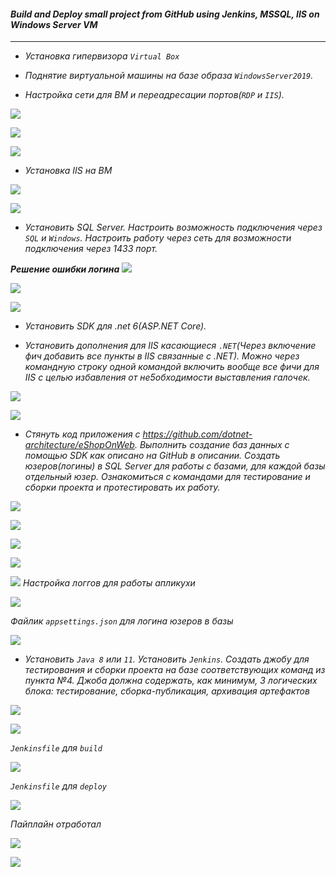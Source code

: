 #### *Build and Deploy small project from GitHub using Jenkins, MSSQL, IIS on Windows Server VM*
___
+ *Установка гипервизора `Virtual Box`*

+ *Поднятие виртуальной машины на базе образа `WindowsServer2019`.*

+ *Настройка сети для ВМ и переадресации портов(`RDP` и `IIS`).*

![](/media/%D0%A1%D0%BD%D0%B8%D0%BC%D0%BE%D0%BA%20%D1%8D%D0%BA%D1%80%D0%B0%D0%BD%D0%B0%202022-03-03%20113617.png)

![](/media/%D0%A1%D0%BD%D0%B8%D0%BC%D0%BE%D0%BA%20%D1%8D%D0%BA%D1%80%D0%B0%D0%BD%D0%B0%202022-02-26%20222917.png)

![](/media/%D0%A1%D0%BD%D0%B8%D0%BC%D0%BE%D0%BA%20%D1%8D%D0%BA%D1%80%D0%B0%D0%BD%D0%B0%202022-02-26%20222433.png)

+ *Установка IIS на ВМ*

![](/media/photo_2022-02-21_14-22-09.jpg)

![](/media/photo_2022-02-25_14-55-52.jpg)

+ *Установить SQL Server. Настроить возможность подключения через `SQL` и `Windows`. Настроить работу через сеть для возможности подключения через 1433 порт.*

***Решение ошибки логина***
![](/media/photo_2022-02-27_17-23-06.jpg)

![](/media/photo_2022-02-27_20-04-18.jpg)

![](/media/3.jpg)

+ *Установить  SDK для .net 6(ASP.NET Core).*


+ *Установить дополнения для IIS касающиеся `.NET`(Через включение фич добавить все пункты в IIS связанные с .NET). Можно через командную строку одной командой включить вообще все фичи для IIS c целью избавления от не5обходимости выставления галочек.*

![](/media/Для%20того%20чтобы%20показать%20что%20подключенно%20к%20IIS.png)

![](/media/%D0%94%D0%BB%D1%8F%20%D1%82%D0%BE%D0%B3%D0%BE%20%D1%87%D1%82%D0%BE%D0%B1%D1%8B%20%D0%BF%D1%80%D0%B8%D1%81%D0%BE%D0%B9%D0%B4%D0%B5%D0%BD%D0%B8%D1%82%D1%8C%20%D0%B2%D1%81%D0%B5%20%D1%87%D1%82%D0%BE%20%D1%81%D0%B2%D1%8F%D0%B7%D0%B0%D0%BD%D0%BE%20%D1%81%20IIS.png)

 + *Стянуть код приложения c https://github.com/dotnet-architecture/eShopOnWeb. Выполнить создание баз данных с помощью SDK как описано на GitHub в описании. Создать юзеров(логины) в SQL Server для работы с базами, для каждой базы отдельный юзер. Ознакомиться с командами для тестирование и сборки проекта и протестировать их работу.*

![](/media/1.jpg)

![](/media/2.jpg)

![](/media/%D0%9F%D1%83%D0%B1%D0%BB%D0%B8%D0%BA%D1%83%D0%B5%D0%BC%20%D1%81%D0%B0%D0%B9%D1%82%20%D1%81%20%D0%BF%D0%BE%D0%BC%D0%BE%D1%89%D1%8C%D1%8E%20IIS%20(1).png)

![](/media/%D0%9F%D1%83%D0%B1%D0%BB%D0%B8%D0%BA%D1%83%D0%B5%D0%BC%20%D1%81%D0%B0%D0%B9%D1%82%20%D1%81%20%D0%BF%D0%BE%D0%BC%D0%BE%D1%89%D1%8C%D1%8E%20IIS%20(2).png)

![](/media/Решение%20херни%20с%20в%20файликах%20c%20настройками%20для%20%20подключения%20к%20базе%20SQL%20(1).png)
*Настройка логгов для работы апликухи* 

![](/media/%D0%9D%D0%B0%D1%81%D1%82%D1%80%D0%BE%D0%B9%D0%BA%D0%B0%20%D0%BB%D0%BE%D0%B3%D0%B3%D0%BE%D0%B2%20%D0%B4%D0%BB%D1%8F%20%D1%80%D0%B0%D0%B1%D0%BE%D1%82%D1%8B%20%D0%BF%D1%80%D0%B8%D0%BB%D0%BE%D0%B6%D0%B5%D0%BD%D0%B8%D1%8F%20.png)

*Файлик `appsettings.json` для логина юзеров в базы*


![](/media/Решение%20херни%20с%20в%20файликах%20c%20настройками%20для%20%20подключения%20к%20базе%20SQL%20(3).png)

+ *Установить `Java 8` или `11`. Установить `Jenkins`. Создать джобу для тестирования и сборки проекта на базе соответствующих команд из пункта №4. Джоба должна содержать, как минимум, 3 логических блока: тестирование, сборка-публикация, архивация артефактов*

![](/media/4.jpg)

![](/media/5.jpg)

*`Jenkinsfile` для `build`*

![](/media/%D0%9F%D0%B0%D0%B9%D0%BF%D0%BB%D0%B0%D0%B9%D0%BD%20Jenkins%20%D0%B4%D0%BB%D1%8F%20%D0%91%D0%B8%D0%BB%D0%B4%D0%B0.png)


*`Jenkinsfile` для `deploy`*

![](/media/%D0%9F%D0%B0%D0%B9%D0%BF%D0%BB%D0%B0%D0%B9%D0%BD%20Jenkins%20%D0%B4%D0%BB%D1%8F%20%D0%94%D0%B5%D0%BF%D0%BB%D0%BE%D0%B9.png)

*Пайплайн отработал*

![](/media/7.jpg)

![](/media/8.jpg)
